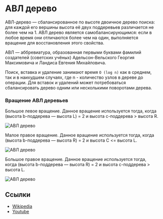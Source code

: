 # АВЛ дерево

АВЛ-дерево — сбалансированное по высоте двоичное дерево поиска: для каждой его вершины высота её двух поддеревьев
различается не более чем на 1. АВЛ дерево является самобалансирующимся: если в любое время они отличаются более чем на
один, выполняется вращение для восстановления этого свойства.

АВЛ — аббревиатура, образованная первыми буквами фамилий создателей (советских учёных) Адельсон-Вельского Георгия
Максимовича и Ландиса Евгения Михайловича.

Поиск, вставка и удаление занимают время `O (log n)` как в среднем, так и в наихудшем случаях, где n - количество узлов
в дереве до операции. Для вставок и удалений может потребоваться сбалансировать дерево одним или несколькими поворотами
дерева.

### Вращение АВЛ деревьев

Большое левое вращение. Данное вращение используется тогда, когда (высота b-поддерева — высота L) = 2 и высота
с-поддерева > высота R.

![АВЛ дерево](https://upload.wikimedia.org/wikipedia/ru/1/16/AVL_BR.GIF)

Малое правое вращение. Данное вращение используется тогда, когда (высота b-поддерева — высота R) = 2 и высота
С <= высота L.

![АВЛ дерево](https://upload.wikimedia.org/wikipedia/ru/e/e8/AVL_LL.GIF)

Большое правое вращение. Данное вращение используется тогда, когда (высота b-поддерева — высота R) = 2 и высота
c-поддерева > высота L.

![АВЛ дерево](https://upload.wikimedia.org/wikipedia/ru/7/74/AVL_BL.GIF)

## Ссылки

* [Wikipedia](https://ru.wikipedia.org/wiki/%D0%90%D0%92%D0%9B-%D0%B4%D0%B5%D1%80%D0%B5%D0%B2%D0%BE)
* [Youtube](https://www.youtube.com/watch?v=9cUwGI_F9jU)
